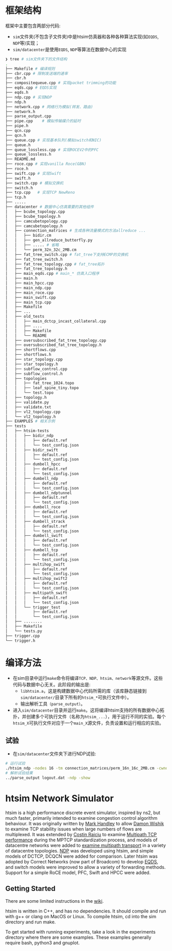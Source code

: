 # 框架结构
框架中主要包含两部分代码:
- `sim`文件夹(不包含子文件夹)中是htsim仿真器和各种各种算法实现(如`EQDS`, `NDP`等)实现；
- `sim/datacenter`是使用`EQDS`, `NDP`等算法在数据中心的实现

```bash
❯ tree # sim文件夹下的文件结构
.
├── Makefile # 编译规则
├── cbr.cpp # 限制发送端的速率
├── cbr.h
├── compositequeue.cpp # 实现packet trimming的功能
├── eqds.cpp # EQDS实现
├── eqds.h
├── ndp.cpp # 实现NDP
├── ndp.h
├── network.cpp # 网络行为模拟(转发、路由)
├── network.h
├── parse_output.cpp
├── pipe.cpp    # 模拟传输媒介的延时
├── pipe.h
├── qcn.cpp
├── qcn.h
├── queue.cpp # 实现基本队列(模拟switch和NIC)
├── queue.h
├── queue_lossless.cpp # 实现ROCEV2中的PFC
├── queue_lossless.h
├── README.md
├── roce.cpp # 实现vanilla Roce(GBN)
├── roce.h
├── swift.cpp # 实现Swift
├── swift.h
├── switch.cpp # 模拟交换机
├── switch.h
├── tcp.cpp   # 实现TCP NewReno
├── tcp.h
├── ..... 
├── datacenter # 数据中心仿真需要的其他组件
│   ├── bcube_topology.cpp
│   ├── bcube_topology.h
│   ├── camcubetopology.cpp
│   ├── camcubetopology.h
│   ├── connection_matrices # 生成各种流量模式的方法allreduce ...
│   │   ├── bidir.cm
│   │   ├── gen_allreduce_butterfly.py
│   │   ├── ..... # 省略
│   │   └── perm_32n_32c_2MB.cm
│   ├── fat_tree_switch.cpp # fat_tree下支持ECMP的交换机
│   ├── fat_tree_switch.h
│   ├── fat_tree_topology.cpp # fat_tree拓扑
│   ├── fat_tree_topology.h
│   ├── main_eqds.cpp # main_* 仿真入口程序
│   ├── main.h
│   ├── main_hpcc.cpp
│   ├── main_ndp.cpp
│   ├── main_roce.cpp
│   ├── main_swift.cpp
│   ├── main_tcp.cpp
│   ├── Makefile
│   ├── ...
│   ├── old_tests
│   │   ├── main_dctcp_incast_collateral.cpp
│   │   ├── ....
│   │   ├── Makefile
│   │   └── README
│   ├── oversubscribed_fat_tree_topology.cpp
│   ├── oversubscribed_fat_tree_topology.h
│   ├── shortflows.cpp
│   ├── shortflows.h
│   ├── star_topology.cpp
│   ├── star_topology.h
│   ├── subflow_control.cpp
│   ├── subflow_control.h
│   ├── topologies
│   │   ├── fat_tree_1024.topo
│   │   ├── leaf_spine_tiny.topo
│   │   └── test.topo
│   ├── topology.h
│   ├── validate.py
│   ├── validate.txt
│   ├── vl2_topology.cpp
│   └── vl2_topology.h
├── EXAMPLES # 相关示例
├── tests
│   ├── htsim-tests
│   │   ├── bidir_ndp
│   │   │   ├── default.ref
│   │   │   └── test_config.json
│   │   ├── bidir_swift
│   │   │   ├── default.ref
│   │   │   └── test_config.json
│   │   ├── dumbell_hpcc
│   │   │   ├── default.ref
│   │   │   └── test_config.json
│   │   ├── dumbell_ndp
│   │   │   ├── default.ref
│   │   │   └── test_config.json
│   │   ├── dumbell_ndptunnel
│   │   │   ├── default.ref
│   │   │   └── test_config.json
│   │   ├── dumbell_roce
│   │   │   ├── default.ref
│   │   │   └── test_config.json
│   │   ├── dumbell_strack
│   │   │   ├── default.ref
│   │   │   └── test_config.json
│   │   ├── dumbell_swift
│   │   │   ├── default.ref
│   │   │   └── test_config.json
│   │   ├── dumbell_tcp
│   │   │   ├── default.ref
│   │   │   └── test_config.json
│   │   ├── multihop_swift
│   │   │   ├── default.ref
│   │   │   └── test_config.json
│   │   ├── multihop_swift2
│   │   │   ├── default.ref
│   │   │   └── test_config.json
│   │   ├── multipath_swift
│   │   │   ├── default.ref
│   │   │   └── test_config.json
│   │   └── trigger_test
│   │       ├── default.ref
│   │       └── test_config.json
│   ├── ........
│   ├── Makefile
│   └── tests.py
├── trigger.cpp
└── trigger.h
```

# 编译方法
- 在sim目录中运行`make`命令将编译`TCP、NDP、htsim、network`等源文件。这些代码与数据中心无关。此阶段的输出是:
    - `libhtsim.a`，这是构建数据中心代码所需的库（该库静态链接到`sim/datacenter/`目录下所有的`htsim_*`可执行文件中）。
    - 输出解析工具`（parse_output）`。
- 进入`sim/datacenter`目录并运行`make`。这将编译htsim支持的所有数据中心拓扑，并创建多个可执行文件（名称为`htsim_...`），用于运行不同的实验。每个`htsim_X`可执行文件对应于一个`main_X`源文件，负责设置和运行相应的实验。

## 试验
- 在`sim/datacenter`文件夹下进行NDP试验:
```bash
# 运行试验
./htsim_ndp -nodes 16 -tm connection_matrices/perm_16n_16c_2MB.cm -cwnd 50 -strat perm -log sink -q 50 -end 1000
# 解析试验结果
../parse_output logout.dat -ndp -show
```

# htsim Network Simulator

htsim is a high performance discrete event simulator, inspired by ns2, but much faster, primarily intended to examine congestion control algorithm behaviour.  It was originally written by [Mark Handley](http://www0.cs.ucl.ac.uk/staff/M.Handley/) to allow [Damon Wishik](https://www.cl.cam.ac.uk/~djw1005/) to examine TCP stability issues when large numbers of flows are multiplexed.  It was extended by [Costin Raiciu](http://nets.cs.pub.ro/~costin/) to examine [Multipath TCP performance](http://nets.cs.pub.ro/~costin/files/mptcp-nsdi.pdf) during the MPTCP standardization process, and models of datacentre networks were added to [examine multipath transport](http://nets.cs.pub.ro/~costin/files/mptcp_dc_sigcomm.pdf) in a variety of datacentre topologies.  [NDP](http://nets.cs.pub.ro/~costin/files/ndp.pdf) was developed using htsim, and simple models of DCTCP, DCQCN were added for comparison.  Later htsim was adopted by Correct Networks (now part of Broadcom) to develop [EQDS](http://nets.cs.pub.ro/~costin/files/eqds.pdf), and switch models were improved to allow a variety of forwarding methods.  Support for a simple RoCE model, PFC, Swift and HPCC were added.

## Getting Started

There are some limited instructions in the [wiki](https://github.com/Broadcom/csg-htsim/wiki).  

htsim is written in C++, and has no dependencies.  It should compile and run with g++ or clang on MacOS or Linux.  To compile htsim, cd into the sim directory and run make.

To get started with running experiments, take a look in the experiments directory where there are some examples.  These examples generally require bash, python3 and gnuplot.
